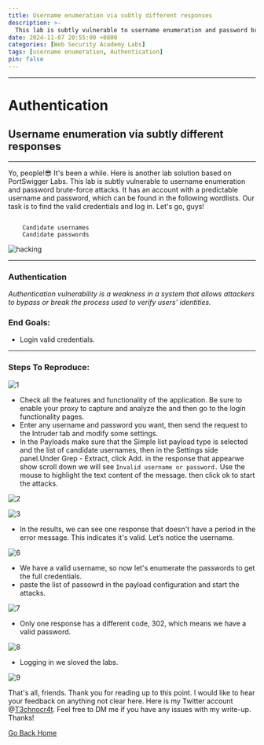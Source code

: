 ```yaml
---
title: Username enumeration via subtly different responses
description: >-
  This lab is subtly vulnerable to username enumeration and password brute-force attacks. It has an account with a predictable username and password, which can be found in the following wordlists.
date: 2024-11-07 20:55:00 +0800
categories: [Web Security Academy Labs]
tags: [username enumeration, Authentication]
pin: false
---
```



***
# Authentication
## Username enumeration via subtly different responses
***

Yo, people!😎 It's been a while. Here is another lab solution based on PortSwigger Labs. This lab is subtly vulnerable to username enumeration and password brute-force attacks. It has an account with a predictable username and password, which can be found in the following wordlists. Our task is to find the valid credentials and log in. Let's go, guys!

```

    Candidate usernames
    Candidate passwords

```
![hacking](https://github.com/user-attachments/assets/e5afe668-554f-49f1-93ff-b80660446e56)


*** 
### Authentication
*Authentication vulnerability is a weakness in a system that allows attackers to bypass or break the process used to verify users' identities.*

### End Goals:
- Login valid credentials.

***
### Steps To Reproduce:

![1](https://github.com/user-attachments/assets/46e049da-8937-48e8-bad6-39ccec7cdb81)

- Check all the features and functionality of the application. Be sure to enable your proxy to capture and analyze the and then go to the login functionality pages.
- Enter any username and password you want, then send the request to the Intruder tab and modify some settings.
- In the Payloads make sure that the Simple list payload type is selected and the list of candidate usernames, then in the Settings side panel.Under Grep - Extract, click Add. in the response that appearwe show scroll down we will see `Invalid username or password.` Use the mouse to highlight the text content of the message. then click ok to start the attacks.

![2](https://github.com/user-attachments/assets/4c1d23c3-45a2-46b5-9717-025031b21f32)

![3](https://github.com/user-attachments/assets/b9a27553-c996-46af-99e8-013e116e9c2e)

- In the results, we can see one response that doesn't have a period in the error message. This indicates it's valid. Let’s notice the username.

![6](https://github.com/user-attachments/assets/d3377680-0090-4ca5-ab77-2e7ce9f319c7)

- We have a valid username, so now let's enumerate the passwords to get the full credentials.
- paste the list of passowrd in the payload configuration and start the attacks.

![7](https://github.com/user-attachments/assets/9a8d2eb7-6741-49c3-8eb3-2af22aa25a48)

- Only one response has a different code, 302, which means we have a valid password.

![8](https://github.com/user-attachments/assets/d73e7c6f-f808-4938-8b6c-15256c8f3a49)

- Logging in we sloved the labs.

![9](https://github.com/user-attachments/assets/15493951-211a-4986-9c1a-76acf50d15c9)

That's all, friends. Thank you for reading up to this point. I would like to hear your feedback on anything not clear here. Here is my Twitter account @[T3chnocr4t](https://twitter.com/T3chnocr4t). Feel free to DM me if you have any issues with my write-up. Thanks!

[Go Back Home](https://t3chnocr4t.github.io/)